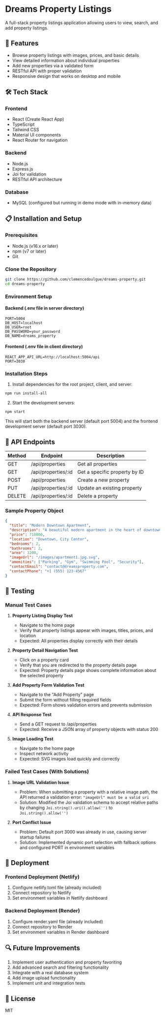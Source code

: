 # Dreams Property Listings

A full-stack property listings application allowing users to view, search, and add property listings.

## 🌟 Features

- Browse property listings with images, prices, and basic details
- View detailed information about individual properties
- Add new properties via a validated form
- RESTful API with proper validation
- Responsive design that works on desktop and mobile

## 🛠️ Tech Stack

### Frontend
- React (Create React App)
- TypeScript
- Tailwind CSS
- Material UI components
- React Router for navigation

### Backend
- Node.js
- Express.js
- Joi for validation
- RESTful API architecture

### Database
- MySQL (configured but running in demo mode with in-memory data)

## 📋 Installation and Setup

### Prerequisites
- Node.js (v16.x or later)
- npm (v7 or later)
- Git

### Clone the Repository
```bash
git clone https://github.com/clemencedoulgue/dreams-property.git
cd dreams-property
```

### Environment Setup

#### Backend (.env file in server directory)
```
PORT=5004
DB_HOST=localhost
DB_USER=root
DB_PASSWORD=your_password
DB_NAME=dreams_property
```

#### Frontend (.env file in client directory)
```
REACT_APP_API_URL=http://localhost:5004/api
PORT=3030
```

### Installation Steps

1. Install dependencies for the root project, client, and server:
```bash
npm run install-all
```

2. Start the development servers:
```bash
npm start
```

This will start both the backend server (default port 5004) and the frontend development server (default port 3030).

## 🚀 API Endpoints

| Method | Endpoint | Description |
|--------|----------|-------------|
| GET | /api/properties | Get all properties |
| GET | /api/properties/:id | Get a specific property by ID |
| POST | /api/properties | Create a new property |
| PUT | /api/properties/:id | Update an existing property |
| DELETE | /api/properties/:id | Delete a property |

### Sample Property Object
```json
{
  "title": "Modern Downtown Apartment",
  "description": "A beautiful modern apartment in the heart of downtown with stunning city views.",
  "price": 710000,
  "location": "Downtown, City Center",
  "bedrooms": 2,
  "bathrooms": 2,
  "area": 1200,
  "imageUrl": "/images/apartment1.jpg.svg",
  "amenities": ["Parking", "Gym", "Swimming Pool", "Security"],
  "contactEmail": "contact@dreamsproperty.com",
  "contactPhone": "+1 (555) 123-4567"
}
```

## 🧪 Testing

### Manual Test Cases

1. **Property Listing Display Test**
   - Navigate to the home page
   - Verify that property listings appear with images, titles, prices, and location
   - Expected: All properties display correctly with their details

2. **Property Detail Navigation Test**
   - Click on a property card
   - Verify that you are redirected to the property details page
   - Expected: Property details page shows complete information about the selected property

3. **Add Property Form Validation Test**
   - Navigate to the "Add Property" page
   - Submit the form without filling required fields
   - Expected: Form shows validation errors and prevents submission

4. **API Response Test**
   - Send a GET request to /api/properties
   - Expected: Receive a JSON array of property objects with status 200

5. **Image Loading Test**
   - Navigate to the home page
   - Inspect network activity
   - Expected: SVG images load quickly and correctly

### Failed Test Cases (With Solutions)

1. **Image URL Validation Issue**
   - Problem: When submitting a property with a relative image path, the API returned a validation error: `"imageUrl" must be a valid uri`
   - Solution: Modified the Joi validation schema to accept relative paths by changing `Joi.string().uri().allow('')` to `Joi.string().allow('')`

2. **Port Conflict Issue**
   - Problem: Default port 3000 was already in use, causing server startup failures
   - Solution: Implemented dynamic port selection with fallback options and configured PORT in environment variables

## 📱 Deployment

### Frontend Deployment (Netlify)
1. Configure netlify.toml file (already included)
2. Connect repository to Netlify
3. Set environment variables in Netlify dashboard

### Backend Deployment (Render)
1. Configure render.yaml file (already included)
2. Connect repository to Render
3. Set environment variables in Render dashboard

## 🔍 Future Improvements

1. Implement user authentication and property favoriting
2. Add advanced search and filtering functionality
3. Integrate with a real database system
4. Add image upload functionality
5. Implement unit and integration tests

## 📄 License
MIT